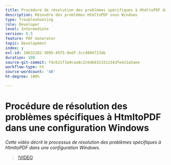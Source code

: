 ```yaml
---
title: Procédure de résolution des problèmes spécifiques à HtmltoPDF dans une configuration Windows
description: Résoudre des problèmes HtmltoPDF sous Windows
type: Troubleshooting
role: Developer
level: Intermediate
version: 6.5
feature: PDF Generator
topic: Development
index: y
exl-id: 10b32182-3095-45f5-9edf-3cc4804713ab
duration: 108
source-git-commit: f4c621f3a9caa8c2c64b8323312343fe421a5aee
workflow-type: ht
source-wordcount: '40'
ht-degree: 100%

---
```


# Procédure de résolution des problèmes spécifiques à HtmltoPDF dans une configuration Windows

*Cette vidéo décrit le processus de résolution des problèmes spécifiques à HtmltoPDF dans une configuration Windows.*

>[!VIDEO](https://video.tv.adobe.com/v/335545?quality=12&learn=on)
